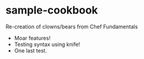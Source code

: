# sample-cookbook

Re-creation of clowns/bears from Chef Fundamentals
- Moar features!
- Testing syntax using knife!
- One last test.
